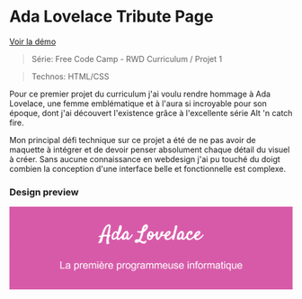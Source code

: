 # Ada Lovelace Tribute Page

[Voir la démo](https://virginiebouvarel.github.io/freecodecamp_curriculum/projet1_tributePage/)

> Série: Free Code Camp - RWD Curriculum / Projet 1

> Technos: HTML/CSS

Pour ce premier projet du curriculum j'ai voulu rendre hommage à Ada Lovelace, une femme emblématique et à l'aura si incroyable pour son époque, dont j'ai découvert l'existence grâce à l'excellente série Alt 'n catch fire.<br>

Mon principal défi technique sur ce projet a été de ne pas avoir de maquette à intégrer et de devoir penser absolument chaque détail du visuel à créer.
Sans aucune connaissance en webdesign j'ai pu touché du doigt combien la conception d'une interface belle et fonctionnelle est complexe.



### Design preview

![Design preview for this project ](./src/preview.png)









